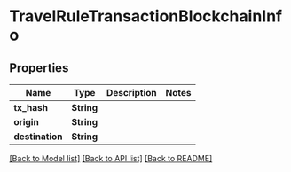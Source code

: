 # TravelRuleTransactionBlockchainInfo

## Properties

Name | Type | Description | Notes
------------ | ------------- | ------------- | -------------
**tx_hash** | **String** |  | 
**origin** | **String** |  | 
**destination** | **String** |  | 

[[Back to Model list]](../README.md#documentation-for-models) [[Back to API list]](../README.md#documentation-for-api-endpoints) [[Back to README]](../README.md)


